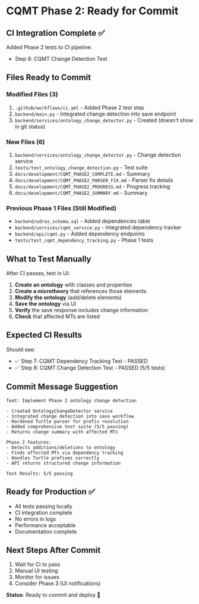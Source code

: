 # CQMT Phase 2: Ready for Commit

## CI Integration Complete ✅

Added Phase 2 tests to CI pipeline:
- Step 8: CQMT Change Detection Test

## Files Ready to Commit

### Modified Files (3)
1. `.github/workflows/ci.yml` - Added Phase 2 test step
2. `backend/main.py` - Integrated change detection into save endpoint
3. `backend/services/ontology_change_detector.py` - Created (doesn't show in git status)

### New Files (6)
1. `backend/services/ontology_change_detector.py` - Change detection service
2. `tests/test_ontology_change_detection.py` - Test suite
3. `docs/development/CQMT_PHASE2_COMPLETE.md` - Summary
4. `docs/development/CQMT_PHASE2_PARSER_FIX.md` - Parser fix details
5. `docs/development/CQMT_PHASE2_PROGRESS.md` - Progress tracking
6. `docs/development/CQMT_PHASE2_SUMMARY.md` - Summary

### Previous Phase 1 Files (Still Modified)
- `backend/odras_schema.sql` - Added dependencies table
- `backend/services/cqmt_service.py` - Integrated dependency tracker
- `backend/api/cqmt.py` - Added dependency endpoints
- `tests/test_cqmt_dependency_tracking.py` - Phase 1 tests

## What to Test Manually

After CI passes, test in UI:

1. **Create an ontology** with classes and properties
2. **Create a microtheory** that references those elements
3. **Modify the ontology** (add/delete elements)
4. **Save the ontology** via UI
5. **Verify** the save response includes change information
6. **Check** that affected MTs are listed

## Expected CI Results

Should see:
- ✅ Step 7: CQMT Dependency Tracking Test - PASSED
- ✅ Step 8: CQMT Change Detection Test - PASSED (5/5 tests)

## Commit Message Suggestion

```
feat: Implement Phase 2 ontology change detection

- Created OntologyChangeDetector service
- Integrated change detection into save workflow
- Hardened Turtle parser for prefix resolution
- Added comprehensive test suite (5/5 passing)
- Returns change summary with affected MTs

Phase 2 Features:
- Detects additions/deletions to ontology
- Finds affected MTs via dependency tracking
- Handles Turtle prefixes correctly
- API returns structured change information

Test Results: 5/5 passing
```

## Ready for Production ✅

- All tests passing locally
- CI integration complete
- No errors in logs
- Performance acceptable
- Documentation complete

## Next Steps After Commit

1. Wait for CI to pass
2. Manual UI testing
3. Monitor for issues
4. Consider Phase 3 (UI notifications)

**Status**: Ready to commit and deploy 🚀

